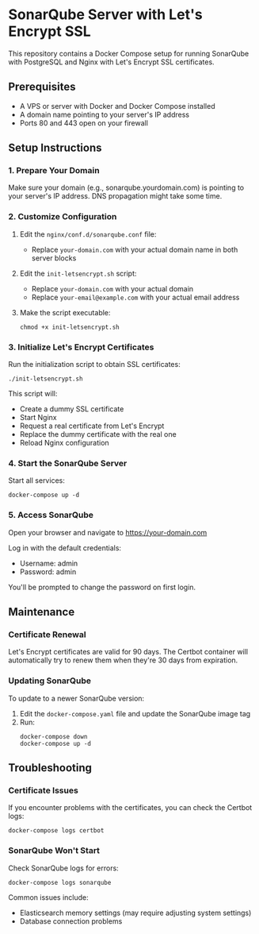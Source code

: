# SonarQube Server with Let's Encrypt SSL

This repository contains a Docker Compose setup for running SonarQube with PostgreSQL and Nginx with Let's Encrypt SSL certificates.

## Prerequisites

- A VPS or server with Docker and Docker Compose installed
- A domain name pointing to your server's IP address
- Ports 80 and 443 open on your firewall

## Setup Instructions

### 1. Prepare Your Domain

Make sure your domain (e.g., sonarqube.yourdomain.com) is pointing to your server's IP address. DNS propagation might take some time.

### 2. Customize Configuration

1. Edit the `nginx/conf.d/sonarqube.conf` file:
   - Replace `your-domain.com` with your actual domain name in both server blocks

2. Edit the `init-letsencrypt.sh` script:
   - Replace `your-domain.com` with your actual domain
   - Replace `your-email@example.com` with your actual email address

3. Make the script executable:
   ```
   chmod +x init-letsencrypt.sh
   ```

### 3. Initialize Let's Encrypt Certificates

Run the initialization script to obtain SSL certificates:

```
./init-letsencrypt.sh
```

This script will:
- Create a dummy SSL certificate
- Start Nginx
- Request a real certificate from Let's Encrypt
- Replace the dummy certificate with the real one
- Reload Nginx configuration

### 4. Start the SonarQube Server

Start all services:

```
docker-compose up -d
```

### 5. Access SonarQube

Open your browser and navigate to https://your-domain.com

Log in with the default credentials:
- Username: admin
- Password: admin

You'll be prompted to change the password on first login.

## Maintenance

### Certificate Renewal

Let's Encrypt certificates are valid for 90 days. The Certbot container will automatically try to renew them when they're 30 days from expiration.

### Updating SonarQube

To update to a newer SonarQube version:

1. Edit the `docker-compose.yaml` file and update the SonarQube image tag
2. Run:
   ```
   docker-compose down
   docker-compose up -d
   ```

## Troubleshooting

### Certificate Issues

If you encounter problems with the certificates, you can check the Certbot logs:

```
docker-compose logs certbot
```

### SonarQube Won't Start

Check SonarQube logs for errors:

```
docker-compose logs sonarqube
```

Common issues include:
- Elasticsearch memory settings (may require adjusting system settings)
- Database connection problems
